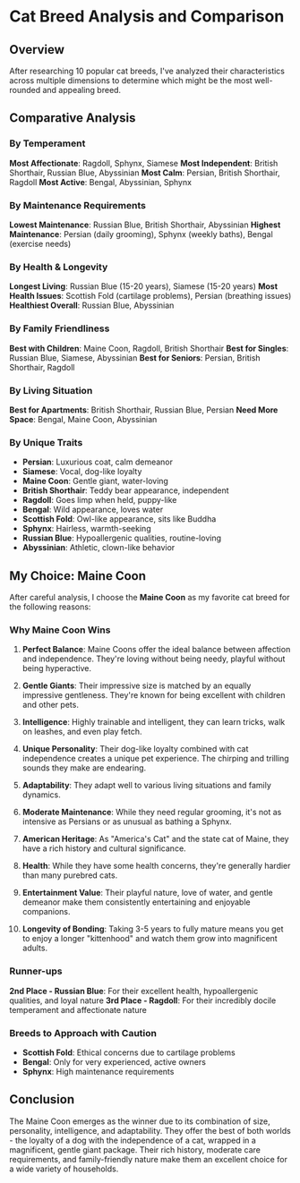 # Cat Breed Analysis and Comparison

## Overview
After researching 10 popular cat breeds, I've analyzed their characteristics across multiple dimensions to determine which might be the most well-rounded and appealing breed.

## Comparative Analysis

### By Temperament
**Most Affectionate**: Ragdoll, Sphynx, Siamese
**Most Independent**: British Shorthair, Russian Blue, Abyssinian
**Most Calm**: Persian, British Shorthair, Ragdoll
**Most Active**: Bengal, Abyssinian, Sphynx

### By Maintenance Requirements
**Lowest Maintenance**: Russian Blue, British Shorthair, Abyssinian
**Highest Maintenance**: Persian (daily grooming), Sphynx (weekly baths), Bengal (exercise needs)

### By Health & Longevity
**Longest Living**: Russian Blue (15-20 years), Siamese (15-20 years)
**Most Health Issues**: Scottish Fold (cartilage problems), Persian (breathing issues)
**Healthiest Overall**: Russian Blue, Abyssinian

### By Family Friendliness
**Best with Children**: Maine Coon, Ragdoll, British Shorthair
**Best for Singles**: Russian Blue, Siamese, Abyssinian
**Best for Seniors**: Persian, British Shorthair, Ragdoll

### By Living Situation
**Best for Apartments**: British Shorthair, Russian Blue, Persian
**Need More Space**: Bengal, Maine Coon, Abyssinian

### By Unique Traits
- **Persian**: Luxurious coat, calm demeanor
- **Siamese**: Vocal, dog-like loyalty
- **Maine Coon**: Gentle giant, water-loving
- **British Shorthair**: Teddy bear appearance, independent
- **Ragdoll**: Goes limp when held, puppy-like
- **Bengal**: Wild appearance, loves water
- **Scottish Fold**: Owl-like appearance, sits like Buddha
- **Sphynx**: Hairless, warmth-seeking
- **Russian Blue**: Hypoallergenic qualities, routine-loving
- **Abyssinian**: Athletic, clown-like behavior

## My Choice: Maine Coon

After careful analysis, I choose the **Maine Coon** as my favorite cat breed for the following reasons:

### Why Maine Coon Wins

1. **Perfect Balance**: Maine Coons offer the ideal balance between affection and independence. They're loving without being needy, playful without being hyperactive.

2. **Gentle Giants**: Their impressive size is matched by an equally impressive gentleness. They're known for being excellent with children and other pets.

3. **Intelligence**: Highly trainable and intelligent, they can learn tricks, walk on leashes, and even play fetch.

4. **Unique Personality**: Their dog-like loyalty combined with cat independence creates a unique pet experience. The chirping and trilling sounds they make are endearing.

5. **Adaptability**: They adapt well to various living situations and family dynamics.

6. **Moderate Maintenance**: While they need regular grooming, it's not as intensive as Persians or as unusual as bathing a Sphynx.

7. **American Heritage**: As "America's Cat" and the state cat of Maine, they have a rich history and cultural significance.

8. **Health**: While they have some health concerns, they're generally hardier than many purebred cats.

9. **Entertainment Value**: Their playful nature, love of water, and gentle demeanor make them consistently entertaining and enjoyable companions.

10. **Longevity of Bonding**: Taking 3-5 years to fully mature means you get to enjoy a longer "kittenhood" and watch them grow into magnificent adults.

### Runner-ups

**2nd Place - Russian Blue**: For their excellent health, hypoallergenic qualities, and loyal nature
**3rd Place - Ragdoll**: For their incredibly docile temperament and affectionate nature

### Breeds to Approach with Caution

- **Scottish Fold**: Ethical concerns due to cartilage problems
- **Bengal**: Only for very experienced, active owners
- **Sphynx**: High maintenance requirements

## Conclusion

The Maine Coon emerges as the winner due to its combination of size, personality, intelligence, and adaptability. They offer the best of both worlds - the loyalty of a dog with the independence of a cat, wrapped in a magnificent, gentle giant package. Their rich history, moderate care requirements, and family-friendly nature make them an excellent choice for a wide variety of households.
